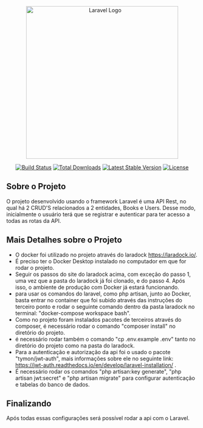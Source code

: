 <p align="center"><a href="https://laravel.com" target="_blank"><img src="https://raw.githubusercontent.com/laravel/art/master/logo-lockup/5%20SVG/2%20CMYK/1%20Full%20Color/laravel-logolockup-cmyk-red.svg" width="400" alt="Laravel Logo"></a></p>

<p align="center">
<a href="https://github.com/laravel/framework/actions"><img src="https://github.com/laravel/framework/workflows/tests/badge.svg" alt="Build Status"></a>
<a href="https://packagist.org/packages/laravel/framework"><img src="https://img.shields.io/packagist/dt/laravel/framework" alt="Total Downloads"></a>
<a href="https://packagist.org/packages/laravel/framework"><img src="https://img.shields.io/packagist/v/laravel/framework" alt="Latest Stable Version"></a>
<a href="https://packagist.org/packages/laravel/framework"><img src="https://img.shields.io/packagist/l/laravel/framework" alt="License"></a>
</p>

## Sobre o Projeto

O projeto desenvolvido usando o framework Laravel é uma API Rest, no qual há 2 CRUD'S relacionados a 2 entidades, Books e Users. Desse modo, inicialmente o usuário terá que se registrar e autenticar para ter acesso a todas as rotas da API.

## Mais Detalhes sobre o Projeto

- O docker foi utilizado no projeto através do laradock https://laradock.io/.
- É preciso ter o Docker Desktop instalado no computador em que for rodar o projeto.
- Seguir os passos do site do laradock acima, com exceção do passo 1, uma vez que a pasta do laradock já foi clonado, e do passo 4. Após isso, o ambiente de produção com Docker já estará funcionando.
- para usar os comandos do laravel, como php artisan, junto ao Docker, basta entrar no container que foi subido através das instruções do terceiro ponto e rodar o seguinte comando dentro da pasta laradock no terminal: "docker-compose workspace bash". 
- Como no projeto foram instalados pacotes de terceiros através do composer, é necessário rodar o comando "composer install" no diretório do projeto.
- é necessário rodar também o comando "cp .env.example .env" tanto no diretório do projeto como na pasta do laradock.
- Para a autenticação e autorização da api foi o usado o pacote "tymon/jwt-auth", mais informações sobre ele no seguinte link: https://jwt-auth.readthedocs.io/en/develop/laravel-installation/ . 
- É necessário rodar os comandos "php artisan:key generate", "php artisan jwt:secret" e "php artisan migrate" para configurar autenticação e tabelas do banco de dados.

## Finalizando

Após todas essas configurações será possível rodar a api com o Laravel.